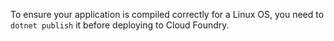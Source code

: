 ﻿To ensure your application is compiled correctly for a Linux OS, you need to `dotnet publish` it before deploying to Cloud Foundry.